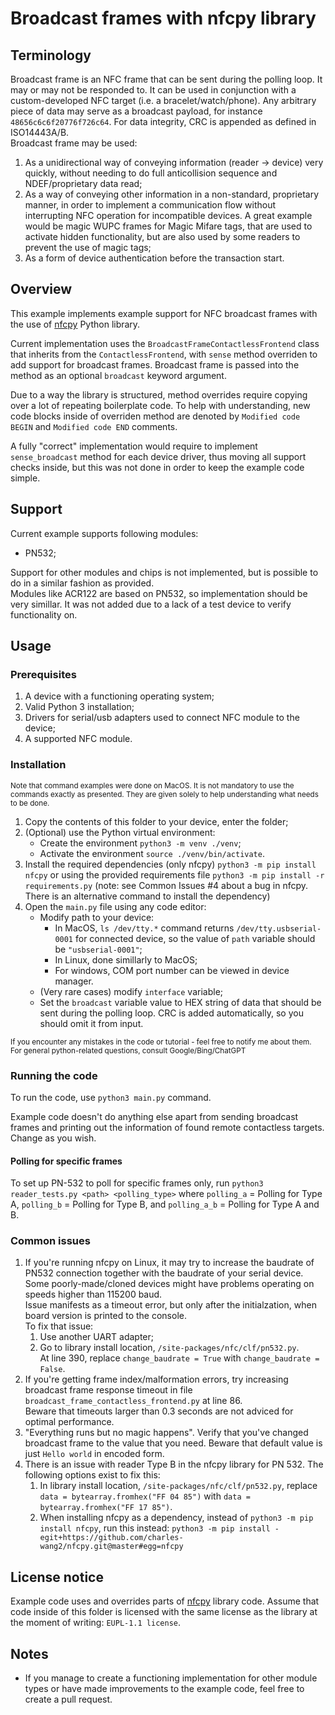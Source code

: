 # Broadcast frames with nfcpy library

## Terminology

Broadcast frame is an NFC frame that can be sent during the polling loop. It may or may not be responded to. It can be used in conjunction with a custom-developed NFC target (i.e. a bracelet/watch/phone). Any arbitrary piece of data may serve as a broadcast payload, for instance `48656c6c6f20776f726c64`. For data integrity, CRC is appended as defined in ISO14443A/B.  
Broadcast frame may be used:
1. As a unidirectional way of conveying information (reader -> device) very quickly, without needing to do full anticollision sequence and NDEF/proprietary data read;  
2. As a way of conveying other information in a non-standard, proprietary manner, in order to implement a communication flow without interrupting NFC operation for incompatible devices. A great example would be magic WUPC frames for Magic Mifare tags, that are used to activate hidden functionality, but are also used by some readers to prevent the use of magic tags;  
3. As a form of device authentication before the transaction start. 

## Overview

This example implements example support for NFC broadcast frames with the use of [nfcpy](https://nfcpy.readthedocs.io) Python library.

Current implementation uses the `BroadcastFrameContactlessFrontend` class that inherits from the `ContactlessFrontend`, with `sense` method overriden to add support for broadcast frames. Broadcast frame is passed into the method as an optional `broadcast` keyword argument.

Due to a way the library is structured, method overrides require copying over a lot of repeating boilerplate code. To help with understanding, new code blocks inside of overriden method are denoted by `Modified code BEGIN` and `Modified code END` comments.

A fully "correct" implementation would require to implement `sense_broadcast` method for each device driver, thus moving all support checks inside, but this was not done in order to keep the example code simple.

## Support

Current example supports following modules:
- PN532;

Support for other modules and chips is not implemented, but is possible to do in a similar fashion as provided.  
Modules like ACR122 are based on PN532, so implementation should be very simillar. It was not added due to a lack of a test device to verify functionality on.


## Usage 

### Prerequisites

1. A device with a functioning operating system;
2. Valid Python 3 installation;
3. Drivers for serial/usb adapters used to connect NFC module to the device;
4. A supported NFC module.

### Installation

<sub> Note that command examples were done on MacOS. It is not mandatory to use the commands exactly as presented. They are given solely to help understanding what needs to be done.</sub>

1. Copy the contents of this folder to your device, enter the folder;
2. (Optional) use the Python virtual environment:
    - Create the environment `python3 -m venv ./venv`;
    - Activate the environment `source ./venv/bin/activate`.
3. Install the required dependencies (only nfcpy) `python3 -m pip install nfcpy` or using the provided requirements file `python3 -m pip install -r requirements.py` (note: see Common Issues #4 about a bug in nfcpy. There is an alternative command to install the dependency)
4. Open the `main.py` file using any code editor:
    - Modify path to your device:
        - In MacOS, `ls /dev/tty.*` command returns `/dev/tty.usbserial-0001` for connected device, so the value of `path` variable should be `"usbserial-0001"`;
        - In Linux, done simillarly to MacOS;
        - For windows, COM port number can be viewed in device manager.
    - (Very rare cases) modify `interface` variable;
    - Set the `broadcast` variable value to HEX string of data that should be sent during the polling loop. CRC is added automatically, so you should omit it from input.

<sub> If you encounter any mistakes in the code or tutorial - feel free to notify me about them.</sub>  
<sub> For general python-related questions, consult Google/Bing/ChatGPT </sub>


### Running the code

To run the code, use `python3 main.py` command.

Example code doesn't do anything else apart from sending broadcast frames and printing out the information of found remote contactless targets. Change as you wish.


#### Polling for specific frames
To set up PN-532 to poll for specific frames only, run `python3 reader_tests.py <path> <polling_type>` where `polling_a` = Polling for Type A, `polling_b` = Polling for Type B, and `polling_a_b` = Polling for Type A and B.

### Common issues

1. If you're running nfcpy on Linux, it may try to increase the baudrate of PN532 connection together with the baudrate of your serial device. Some poorly-made/cloned devices might have problems operating on speeds higher than 115200 baud.  
   Issue manifests as a timeout error, but only after the initialzation, when board version is printed to the console.  
   To fix that issue:
   1. Use another UART adapter;
   2. Go to library install location, `/site-packages/nfc/clf/pn532.py`.  
      At line 390, replace `change_baudrate = True` with `change_baudrate = False`.
2. If you're getting frame index/malformation errors, try increasing broadcast frame response timeout in file `broadcast_frame_contactless_frontend.py` at line 86.  
   Beware that timeouts larger than 0.3 seconds are not adviced for optimal performance. 
3. "Everything runs but no magic happens". Verify that you've changed broadcast frame to the value that you need. Beware that default value is just `Hello world` in encoded form.
4. There is an issue with reader Type B in the nfcpy library for PN 532. The following options exist to fix this:
   1. In library install location, `/site-packages/nfc/clf/pn532.py`, replace `data = bytearray.fromhex("FF 04 85")` with `data = bytearray.fromhex("FF 17 85")`. 
   2. When installing nfcpy as a dependency, instead of `python3 -m pip install nfcpy`, run this instead: `python3 -m pip install -egit+https://github.com/charles-wang2/nfcpy.git@master#egg=nfcpy`





## License notice

Example code uses and overrides parts of [nfcpy](https://nfcpy.readthedocs.io) library code.
Assume that code inside of this folder is licensed with the same license as the library at the moment of writing: `EUPL-1.1 license`.

## Notes

- If you manage to create a functioning implementation for other module types or have made improvements to the example code, feel free to create a pull request.
